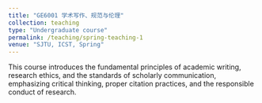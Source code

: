 ```yaml
---
title: "GE6001 学术写作、规范与伦理"
collection: teaching
type: "Undergraduate course"
permalink: /teaching/spring-teaching-1
venue: "SJTU, ICST, Spring"
---
```


This course introduces the fundamental principles of academic writing, research ethics, and the standards of scholarly communication, emphasizing critical thinking, proper citation practices, and the responsible conduct of research.